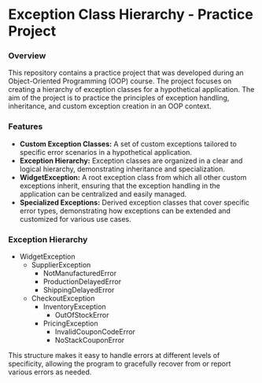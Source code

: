 # Exception Class Hierarchy - Practice Project
### Overview
This repository contains a practice project that was developed during 
an Object-Oriented Programming (OOP) course. The project focuses on creating 
a hierarchy of exception classes for a hypothetical application. The aim of 
the project is to practice the principles of exception handling, inheritance, 
and custom exception creation in an OOP context.

### Features
- <b>Custom Exception Classes:</b> A set of custom exceptions tailored to 
specific error scenarios in a hypothetical application.
- <b>Exception Hierarchy:</b> Exception classes are organized in a clear and 
logical hierarchy, demonstrating inheritance and specialization.
- <b>WidgetException:</b> A root exception class from which all other custom 
exceptions inherit, ensuring that the exception handling in the application 
can be centralized and easily managed.
- <b>Specialized Exceptions:</b> Derived exception classes that cover specific 
error types, demonstrating how exceptions can be extended and customized for 
various use cases.

### Exception Hierarchy

- WidgetException
  - SupplierException
    - NotManufacturedError
    - ProductionDelayedError
    - ShippingDelayedError
  - CheckoutException
    - InventoryException
      - OutOfStockError
    - PricingException
      - InvalidCouponCodeError
      - NoStackCouponError
      
This structure makes it easy to handle errors at different levels of 
specificity, allowing the program to gracefully recover from or report various 
errors as needed.
